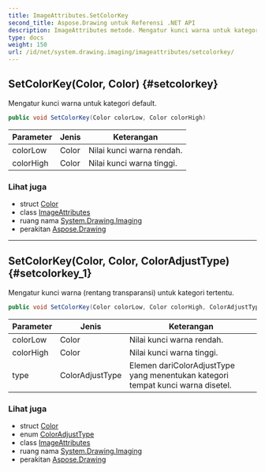 ```yaml
---
title: ImageAttributes.SetColorKey
second_title: Aspose.Drawing untuk Referensi .NET API
description: ImageAttributes metode. Mengatur kunci warna untuk kategori default.
type: docs
weight: 150
url: /id/net/system.drawing.imaging/imageattributes/setcolorkey/
---
```

## SetColorKey(Color, Color) {#setcolorkey}

Mengatur kunci warna untuk kategori default.

```csharp
public void SetColorKey(Color colorLow, Color colorHigh)
```

| Parameter | Jenis | Keterangan |
| --- | --- | --- |
| colorLow | Color | Nilai kunci warna rendah. |
| colorHigh | Color | Nilai kunci warna tinggi. |

### Lihat juga

* struct [Color](../../../system.drawing/color/)
* class [ImageAttributes](../)
* ruang nama [System.Drawing.Imaging](../../imageattributes/)
* perakitan [Aspose.Drawing](../../../)

---

## SetColorKey(Color, Color, ColorAdjustType) {#setcolorkey_1}

Mengatur kunci warna (rentang transparansi) untuk kategori tertentu.

```csharp
public void SetColorKey(Color colorLow, Color colorHigh, ColorAdjustType type)
```

| Parameter | Jenis | Keterangan |
| --- | --- | --- |
| colorLow | Color | Nilai kunci warna rendah. |
| colorHigh | Color | Nilai kunci warna tinggi. |
| type | ColorAdjustType | Elemen dariColorAdjustType yang menentukan kategori tempat kunci warna disetel. |

### Lihat juga

* struct [Color](../../../system.drawing/color/)
* enum [ColorAdjustType](../../coloradjusttype/)
* class [ImageAttributes](../)
* ruang nama [System.Drawing.Imaging](../../imageattributes/)
* perakitan [Aspose.Drawing](../../../)


